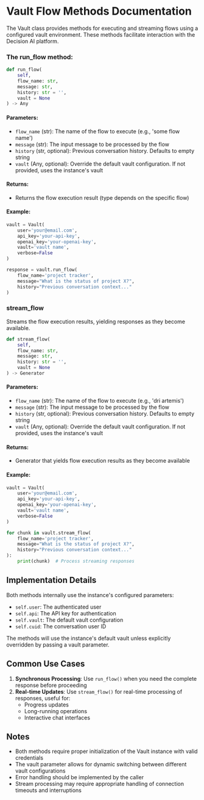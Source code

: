# Vault Flow Methods Documentation

The Vault class provides methods for executing and streaming flows using a configured vault environment. These methods facilitate interaction with the Decision AI platform.

### The run_flow method:

```python
def run_flow(
    self, 
    flow_name: str, 
    message: str, 
    history: str = '', 
    vault = None
) -> Any
```

#### Parameters:
- `flow_name` (str): The name of the flow to execute (e.g., 'some flow name')
- `message` (str): The input message to be processed by the flow
- `history` (str, optional): Previous conversation history. Defaults to empty string
- `vault` (Any, optional): Override the default vault configuration. If not provided, uses the instance's vault

#### Returns:
- Returns the flow execution result (type depends on the specific flow)

#### Example:
```python
vault = Vault(
    user='your@email.com',
    api_key='your-api-key',
    openai_key='your-openai-key',
    vault='vault name',
    verbose=False
)

response = vault.run_flow(
    flow_name='project tracker',
    message="What is the status of project X?",
    history="Previous conversation context..."
)
```

### stream_flow

Streams the flow execution results, yielding responses as they become available.

```python
def stream_flow(
    self, 
    flow_name: str, 
    message: str, 
    history: str = '', 
    vault = None
) -> Generator
```

#### Parameters:
- `flow_name` (str): The name of the flow to execute (e.g., 'dri artemis')
- `message` (str): The input message to be processed by the flow
- `history` (str, optional): Previous conversation history. Defaults to empty string
- `vault` (Any, optional): Override the default vault configuration. If not provided, uses the instance's vault

#### Returns:
- Generator that yields flow execution results as they become available

#### Example:
```python
vault = Vault(
    user='your@email.com',
    api_key='your-api-key',
    openai_key='your-openai-key',
    vault='vault name',
    verbose=False
)

for chunk in vault.stream_flow(
    flow_name='project tracker',
    message="What is the status of project X?",
    history="Previous conversation context..."
):
    print(chunk)  # Process streaming responses
```

## Implementation Details

Both methods internally use the instance's configured parameters:
- `self.user`: The authenticated user
- `self.api`: The API key for authentication
- `self.vault`: The default vault configuration
- `self.cuid`: The conversation user ID

The methods will use the instance's default vault unless explicitly overridden by passing a vault parameter.

## Common Use Cases

1. **Synchronous Processing**: Use `run_flow()` when you need the complete response before proceeding
2. **Real-time Updates**: Use `stream_flow()` for real-time processing of responses, useful for:
   - Progress updates
   - Long-running operations
   - Interactive chat interfaces

## Notes

- Both methods require proper initialization of the Vault instance with valid credentials
- The vault parameter allows for dynamic switching between different vault configurations
- Error handling should be implemented by the caller
- Stream processing may require appropriate handling of connection timeouts and interruptions